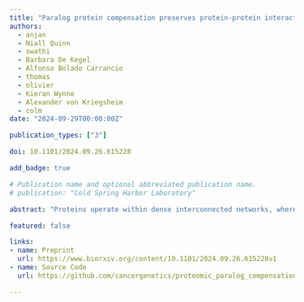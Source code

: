 ```yaml
---
title: "Paralog protein compensation preserves protein-protein interaction networks following gene loss in cancer"
authors:
  - anjan
  - Niall Quinn
  - swathi
  - Barbara De Kegel
  - Alfonso Bolado Carrancio
  - thomas
  - olivier
  - Kieran Wynne
  - Alexander von Kriegsheim
  - colm
date: "2024-09-29T00:00:00Z"

publication_types: ["3"]

doi: 10.1101/2024.09.26.615228

add_badge: true

# Publication name and optional abbreviated publication name.
# publication: "Cold Spring Harbor Laboratory"

abstract: "Proteins operate within dense interconnected networks, where interactions are necessary both for stabilising proteins and for enabling them to execute their molecular functions. Remarkably, protein-protein interaction networks operating within tumour cells continue to function despite widespread genetic perturbations. Previous work has demonstrated that tumour cells tolerate perturbations of paralogs better than perturbations of singleton genes, but the mechanisms behind this genetic robustness remains poorly understood. Here, we systematically profile the proteomic response of tumours and tumour cell lines to gene loss. We find many examples of active compensation, where deletion of one paralog results in increased abundance of another, and collateral loss, where deletion of one paralog results in reduced abundance of another. Compensation is enriched among sequence-similar paralog pairs that are central in the protein-protein interaction network and widely conserved across evolution. Compensation is also significantly more likely to be observed for gene pairs with a known synthetic lethal relationship. Our results support a model whereby loss of one gene results in increased protein abundance of its paralog, stabilising the protein-protein interaction network. Consequently, tumour cells may become dependent on the paralog for survival, creating potentially targetable vulnerabilities. Competing Interest StatementThe authors have declared no competing interest."

featured: false

links:
- name: Preprint
  url: https://www.biorxiv.org/content/10.1101/2024.09.26.615228v1
- name: Source Code
  url: https://github.com/cancergenetics/proteomic_paralog_compensation

---
```

